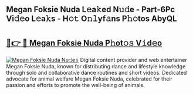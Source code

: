 ## Megan Foksie Nuda L𝚎a𝚔ed N𝚞𝚍e - Part-6Pc Vi𝚍𝚎o L𝚎a𝚔s - H𝚘𝚝 O𝚗𝚕yf𝚊ns P𝚑𝚘tos AbyQL

# <h2><a href="http://kfconwj.oniu.top/?m=Megan+Foksie+Nuda">🔗👉 🔴 Megan Foksie Nuda P𝚑ot𝚘𝚜 V𝚒d𝚎o</a></h2>

[![Megan Foksie Nuda Nu𝚍e𝚜](https://i.imgur.com/0qMVB7G.gif)](http://kfconwj.oniu.top/?m=Megan+Foksie+Nuda)
Digital content provider and web entertainer Megan Foksie Nuda, known for distributing dance and lifestyle knowledge through solo and collaborative dance routines and short videos. Dedicated advocate for animal welfare Megan Foksie Nuda, celebrated for their passion and efforts to promote the well-being of animals.  
